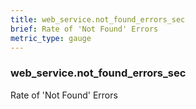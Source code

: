 ```yaml
---
title: web_service.not_found_errors_sec
brief: Rate of 'Not Found' Errors
metric_type: gauge
---
```

### web_service.not_found_errors_sec

Rate of 'Not Found' Errors